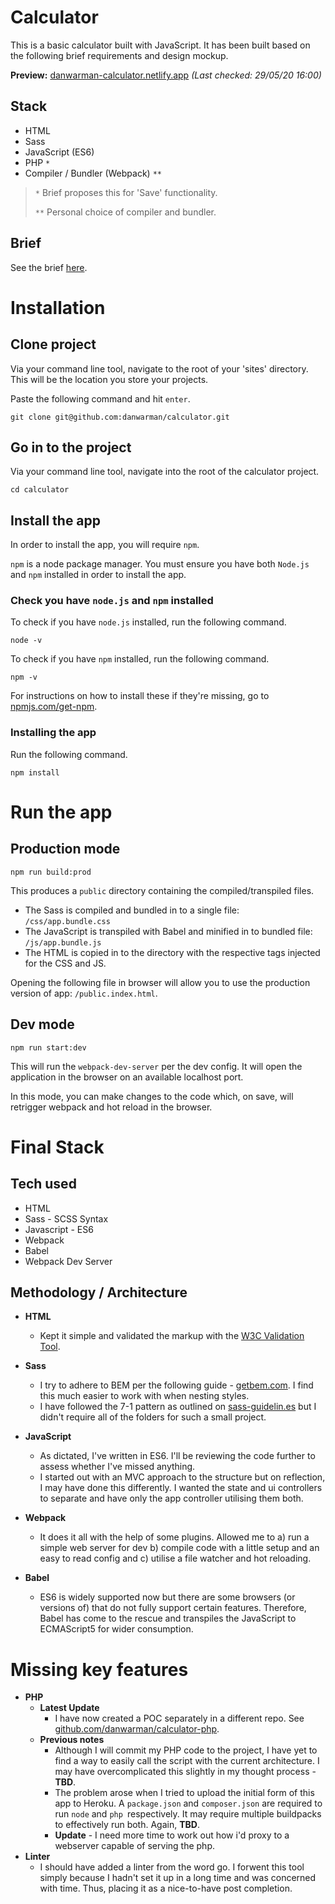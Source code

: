 # Calculator

This is a basic calculator built with JavaScript. It has been built based on the following brief requirements and design mockup.

**Preview:** [danwarman-calculator.netlify.app](https://danwarman-calculator.netlify.app/) *(Last checked: 29/05/20 16:00)*

## Stack
* HTML
* Sass
* JavaScript (ES6)
* PHP `*`
* Compiler / Bundler (Webpack) `**`

> `*` Brief proposes this for 'Save' functionality.
>
> `**` Personal choice of compiler and bundler.

## Brief
See the brief [here](brief.md).

# Installation
## Clone project
Via your command line tool, navigate to the root of your 'sites' directory. This will be the location you store your projects.

Paste the following command and hit `enter`.

```
git clone git@github.com:danwarman/calculator.git
```

## Go in to the project
Via your command line tool, navigate into the root of the calculator project.
```
cd calculator
```

## Install the app
In order to install the app, you will require `npm`.

`npm` is a node package manager. You must ensure you have both `Node.js` and `npm` installed in order to install the app.

### Check you have `node.js` and `npm` installed
To check if you have `node.js` installed, run the following command.
```
node -v
```
To check if you have `npm` installed, run the following command.
```
npm -v
```

For instructions on how to install these if they're missing, go to [npmjs.com/get-npm](https://www.npmjs.com/get-npm).

### Installing the app
Run the following command.
```
npm install
```

# Run the app
## Production mode
```
npm run build:prod
```

This produces a `public` directory containing the compiled/transpiled files.
* The Sass is compiled and bundled in to a single file: `/css/app.bundle.css`
* The JavaScript is transpiled with Babel and minified in to bundled file: `/js/app.bundle.js`
* The HTML is copied in to the directory with the respective tags injected for the CSS and JS.

Opening the following file in browser will allow you to use the production version of app: `/public.index.html`.

## Dev mode
```
npm run start:dev
```
This will run the `webpack-dev-server` per the dev config. It will open the application in the browser on an available localhost port.

In this mode, you can make changes to the code which, on save, will retrigger webpack and hot reload in the browser.

# Final Stack
## Tech used
* HTML
* Sass - SCSS Syntax
* Javascript - ES6
* Webpack
* Babel
* Webpack Dev Server

## Methodology / Architecture
- **HTML**
  - Kept it simple and validated the markup with the [W3C Validation Tool](https://validator.w3.org/#validate_by_input).

- **Sass**
  - I try to adhere to BEM per the following guide - [getbem.com](http://getbem.com/introduction/). I find this much easier to work with when nesting styles.
  - I have followed the 7-1 pattern as outlined on [sass-guidelin.es](https://sass-guidelin.es/#the-7-1-pattern) but I didn't require all of the folders for such a small project.

- **JavaScript**
  - As dictated, I've written in ES6. I'll be reviewing the code further to assess whether I've missed anything.
  - I started out with an MVC approach to the structure but on reflection, I may have done this differently. I wanted the state and ui controllers to separate and have only the app controller utilising them both.

- **Webpack**
  - It does it all with the help of some plugins. Allowed me to a) run a simple web server for dev b) compile code with a little setup and an easy to read config and c) utilise a file watcher and hot reloading.

- **Babel**
  - ES6 is widely supported now but there are some browsers (or versions of) that do not fully support certain features. Therefore, Babel has come to the rescue and transpiles the JavaScript to ECMAScript5 for wider consumption.

# Missing key features
- **PHP** 
  - **Latest Update**
    - I have now created a POC separately in a different repo. See [github.com/danwarman/calculator-php](https://github.com/danwarman/calculator-php).
  - **Previous notes**
    - Although I will commit my PHP code to the project, I have yet to find a way to easily call the script with the current architecture. I may have overcomplicated this slightly in my thought process - **TBD**.
    - The problem arose when I tried to upload the initial form of this app to Heroku. A `package.json` and `composer.json` are required to run `node` and `php `respectively. It may require multiple buildpacks to effectively run both. Again, **TBD**.
    - **Update** - I need more time to work out how i'd proxy to a webserver capable of serving the php.
- **Linter**
  - I should have added a linter from the word go. I forwent this tool simply because I hadn't set it up in a long time and was concerned with time. Thus, placing it as a nice-to-have post completion.


